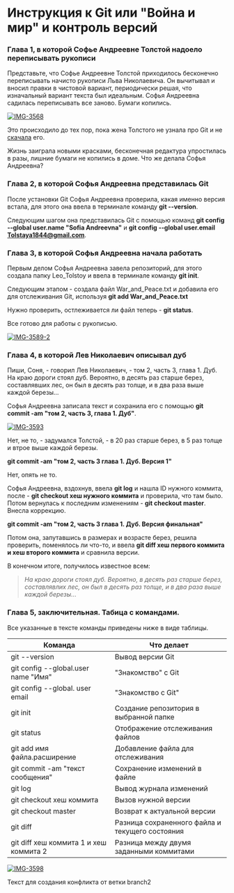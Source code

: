 # Инструкция к Git или "Война и мир" и контроль версий

### Глава 1, в которой Софье Андреевне Толстой надоело переписывать рукописи

Представьте, что Софье Андреевне Толстой приходилось бесконечно переписывать начисто рукописи Льва Николаевича. Он вычитывал и вносил правки в чистовой вариант, периодически решая, что изначальный вариант текста был идеальным. Софья Андреевна садилась переписывать все заново. Бумаги копились.  

<a href="https://ibb.co/Wyzj0Y7"><img src="https://i.ibb.co/mqyg0Md/IMG-3568.jpg" alt="IMG-3568" border="0"></a>

Это происходило до тех пор, пока жена Толстого не узнала про Git и не [скачала](https://git-scm.com/downloads) его. 

Жизнь заиграла новыми красками, бесконечная редактура упростилась в разы, лишние бумаги не копились в доме. Что же делала Софья Андреевна? 


### Глава 2, в которой Софья Андреевна представилась Git

После установки Git Софья Андреевна проверила, какая именно версия встала, для этого она ввела в терминале команду **git --version**. 

Следующим шагом она представилась Git с помощью команд **git config --global user.name "Sofia Andreevna"** и **git config --global user.email Tolstaya1844@gmail.com**.

### Глава 3, в которой Софья Андреевна начала работать

Первым делом Софья Андреевна завела репозиторий, для этого создала папку Leo_Tolstoy и ввела в терминале команду **git init**. 

Следующим этапом - создала файл War_and_Peace.txt и добавила его для отслеживания Git, используя **git add War_and_Peace.txt**

Нужно проверить, остлеживается ли файл теперь - **git status**.

Все готово для работы с рукописью. 

<a href="https://ibb.co/qxFSXxb"><img src="https://i.ibb.co/R74FZ7L/IMG-3589-2.jpg" alt="IMG-3589-2" border="0"></a>

### Глава 4, в которой Лев Николаевич описывал дуб

Пиши, Соня, - говорил Лев Николаевич, - том 2, часть 3, глава 1. Дуб. На краю дороги стоял дуб. Вероятно, в десять раз старше берез, составлявших лес, он был в десять раз толще, и в два раза выше каждой березы... 

Софья Андреевна записала текст и сохранила его с помощью **git commit -am "том 2, часть 3, глава 1. Дуб"**.

<a href="https://ibb.co/8r87hQ9"><img src="https://i.ibb.co/n7kLWKj/IMG-3593.jpg" alt="IMG-3593" border="0"></a>

Нет, не то, - задумался Толстой, - в 20 раз старше берез, в 5 раз толще и втрое выше каждой березы.

**git commit -am "том 2, часть 3 глава 1. Дуб. Версия 1"**

Нет, опять не то.

Софья Андреевна, вздохнув, ввела **git log** и нашла ID нужного коммита, после - **git checkout хеш нужного коммита** и проверила, что там было. Потом вернулась к последним изменениям - **git checkout master**. Внесла коррекцию.

**git commit -am "том 2, часть 3 глава 1. Дуб. Версия финальная"**

Потом она, запутавшись в размерах и возрасте берез, решила проверить, поменялось ли что-то, и ввела **git diff хеш первого коммита и хеш второго коммита** и сравнила версии. 

В конечном итоге, получилось известное всем:

> *На краю дороги стоял дуб. Вероятно, в десять раз старше берез, составлявлих лес, он был в десять раз толще, и в два раза выше каждой березы...*


### Глава 5, заключительная. Табица с командами.

Все указанные в тексте команды приведены ниже в виде таблицы. 

| Команда  | Что делает |
| ------------- | ------------- |
| git --version  | Вывод версии Git  |
| git config --global.user name "Имя" | "Знакомство" с Git  |
| git config --global. user email | "Знакомство с Git" |
| git init | Создание репозитория в выбранной папке |
| git status | Отображение отслеживания файлов |
| git add имя файла.расширение | Добавление файла для отслеживания |
| git commit -am "текст сообщения" | Сохранение изменений в файле |
| git log | Вывод журнала изменений |
| git checkout хеш коммита | Вызов нужной версии |
| git checkout master | Возврат к актуальной версии |
| git diff | Разница сохраненного файла и текущего состояния |
| git diff хеш коммита 1 и хеш коммита 2 | Разница между двумя заданными коммитами |

<a href="https://ibb.co/RjhLhRM"><img src="https://i.ibb.co/qJ0b0T4/IMG-3598.jpg" alt="IMG-3598" border="0" /></a>

Текст для создания конфликта от ветки branch2 


